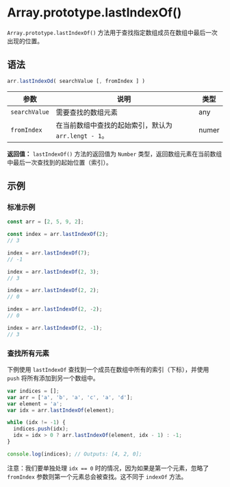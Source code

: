 # Array.prototype.lastIndexOf()

`Array.prototype.lastIndexOf()` 方法用于查找指定数组成员在数组中最后一次出现的位置。

## 语法

```js
arr.lastIndexOd( searchValue [, fromIndex ] )
```

| 参数          | 说明                                                 | 类型  |
| ------------- | ---------------------------------------------------- | ----- |
| `searchValue` | 需要查找的数组元素                                   | any   |
| `fromIndex`   | 在当前数组中查找的起始索引，默认为 `arr.lengt - 1`。 | numer |

**返回值：** `lastIndexOf()` 方法的返回值为 `Number` 类型，返回数组元素在当前数组中最后一次查找到的起始位置（索引）。

## 示例

### 标准示例

```js
const arr = [2, 5, 9, 2];

const index = arr.lastIndexOf(2);
// 3

index = arr.lastIndexOf(7);
// -1

index = arr.lastIndexOf(2, 3);
// 3

index = arr.lastIndexOf(2, 2);
// 0

index = arr.lastIndexOf(2, -2);
// 0

index = arr.lastIndexOf(2, -1);
// 3
```

### 查找所有元素

下例使用 `lastIndexOf` 查找到一个成员在数组中所有的索引（下标），并使用 `push` 将所有添加到另一个数组中。

```js
var indices = [];
var arr = ['a', 'b', 'a', 'c', 'a', 'd'];
var element = 'a';
var idx = arr.lastIndexOf(element);

while (idx != -1) {
  indices.push(idx);
  idx = idx > 0 ? arr.lastIndexOf(element, idx - 1) : -1;
}

console.log(indices); // Outputs: [4, 2, 0];
```

注意：我们要单独处理 `idx == 0` 时的情况，因为如果是第一个元素，忽略了`fromIndex` 参数则第一个元素总会被查找。这不同于 `indexOf` 方法。
